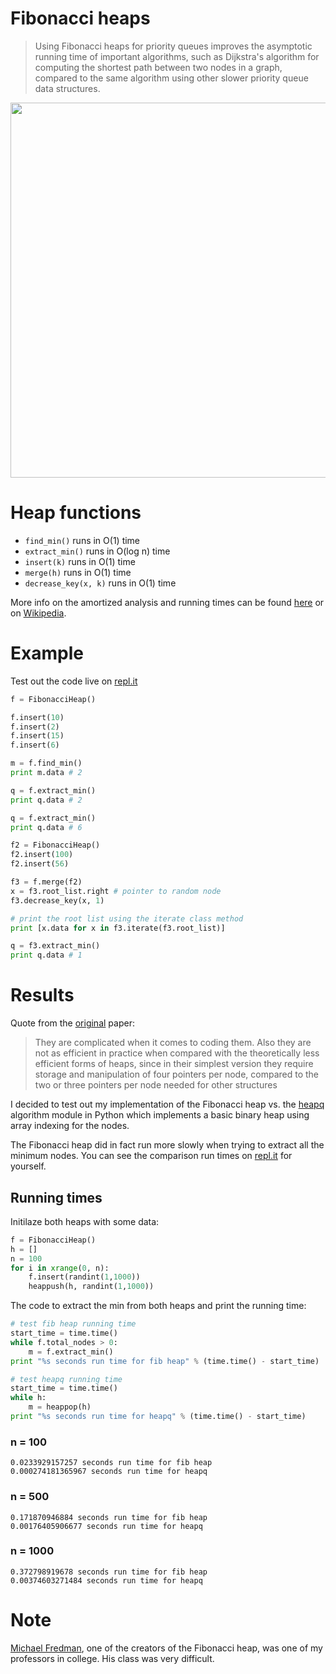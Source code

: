 # Fibonacci heaps

> Using Fibonacci heaps for priority queues improves the asymptotic running time of important algorithms, such as Dijkstra's algorithm for computing the shortest path between two nodes in a graph, compared to the same algorithm using other slower priority queue data structures.

<img src="http://i.imgur.com/069fuCV.png" width="600">

# Heap functions
- `find_min()` runs in O(1) time
- `extract_min()` runs in O(log n) time
- `insert(k)` runs in O(1) time
- `merge(h)` runs in O(1) time
- `decrease_key(x, k)` runs in O(1) time

More info on the amortized analysis and running times can be found [here](http://bit.ly/1ow1Clm) or on [Wikipedia](https://en.wikipedia.org/wiki/Fibonacci_heap#Summary_of_running_times).

# Example

Test out the code live on [repl.it](https://repl.it/Bouq/13)

```python
f = FibonacciHeap()

f.insert(10)
f.insert(2)
f.insert(15)
f.insert(6)

m = f.find_min()
print m.data # 2

q = f.extract_min()
print q.data # 2

q = f.extract_min()
print q.data # 6

f2 = FibonacciHeap()
f2.insert(100)
f2.insert(56)

f3 = f.merge(f2)
x = f3.root_list.right # pointer to random node
f3.decrease_key(x, 1)

# print the root list using the iterate class method
print [x.data for x in f3.iterate(f3.root_list)]

q = f3.extract_min()
print q.data # 1
```

# Results
Quote from the [original](http://www.cs.cmu.edu/~sleator/papers/pairing-heaps.pdf) paper:
> They are complicated when it comes to coding them. Also they are not as efficient in practice when compared with the theoretically less efficient forms of heaps, since in their simplest version they require storage and manipulation of four pointers per node, compared to the two or three pointers per node needed for other structures

I decided to test out my implementation of the Fibonacci heap vs. the [heapq](https://docs.python.org/2/library/heapq.html) algorithm module in Python which implements a basic binary heap using array indexing for the nodes.

The Fibonacci heap did in fact run more slowly when trying to extract all the minimum nodes. You can see the comparison run times on [repl.it](https://repl.it/BouR/10) for yourself. 

## Running times
Initilaze both heaps with some data:
````python
f = FibonacciHeap()
h = []
n = 100
for i in xrange(0, n):
    f.insert(randint(1,1000))
    heappush(h, randint(1,1000))
````

The code to extract the min from both heaps and print the running time:
````python
# test fib heap running time 
start_time = time.time()
while f.total_nodes > 0:
    m = f.extract_min()
print "%s seconds run time for fib heap" % (time.time() - start_time)

# test heapq running time 
start_time = time.time()
while h:
    m = heappop(h)
print "%s seconds run time for heapq" % (time.time() - start_time)
````

### n = 100
````
0.0233929157257 seconds run time for fib heap
0.000274181365967 seconds run time for heapq
````

### n = 500
````
0.171870946884 seconds run time for fib heap
0.00176405906677 seconds run time for heapq
````

### n = 1000
````
0.372798919678 seconds run time for fib heap
0.00374603271484 seconds run time for heapq
````

# Note
[Michael Fredman](https://en.wikipedia.org/wiki/Michael_Fredman), one of the creators of the Fibonacci heap, was one of my professors in college. His class was very difficult.
